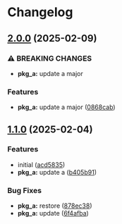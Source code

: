 # Changelog

## [2.0.0](https://github.com/neymanushka/monotest/compare/pkg_a-v1.1.0...pkg_a-v2.0.0) (2025-02-09)


### ⚠ BREAKING CHANGES

* **pkg_a:** update a major

### Features

* **pkg_a:** update a major ([0868cab](https://github.com/neymanushka/monotest/commit/0868cab921cfcfd7541b06456133c230566fe151))

## [1.1.0](https://github.com/neymanushka/monotest/compare/pkg_a-v1.0.0...pkg_a-v1.1.0) (2025-02-04)


### Features

* initial ([acd5835](https://github.com/neymanushka/monotest/commit/acd58357ebba42c00135c20d35b51e127fc5f9d2))
* **pkg_a:** update a ([b405b91](https://github.com/neymanushka/monotest/commit/b405b917b0c7e5ee914ee67ae0090c36f45d3ce5))


### Bug Fixes

* **pkg_a:** restore ([878ec38](https://github.com/neymanushka/monotest/commit/878ec38fb576fa2b02bfa1a6ce96a4551a3ed77f))
* **pkg_a:** update ([6f4afba](https://github.com/neymanushka/monotest/commit/6f4afba8b330b870b8b4d47ebf8a68eb842420cc))
